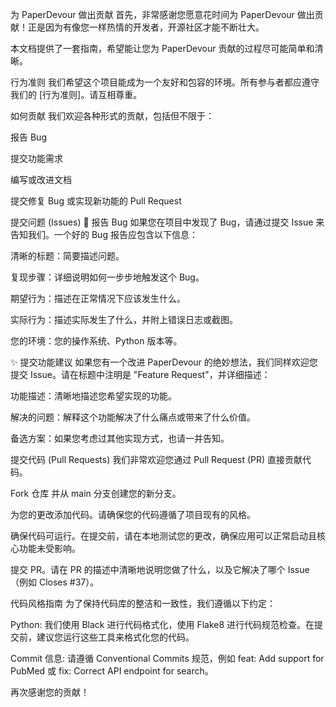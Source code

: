 为 PaperDevour 做出贡献
首先，非常感谢您愿意花时间为 PaperDevour 做出贡献！正是因为有像您一样热情的开发者，开源社区才能不断壮大。

本文档提供了一套指南，希望能让您为 PaperDevour 贡献的过程尽可能简单和清晰。

行为准则
我们希望这个项目能成为一个友好和包容的环境。所有参与者都应遵守我们的 [行为准则]。请互相尊重。

如何贡献
我们欢迎各种形式的贡献，包括但不限于：

报告 Bug

提交功能需求

编写或改进文档

提交修复 Bug 或实现新功能的 Pull Request

提交问题 (Issues)
🐛 报告 Bug
如果您在项目中发现了 Bug，请通过提交 Issue 来告知我们。一个好的 Bug 报告应包含以下信息：

清晰的标题：简要描述问题。

复现步骤：详细说明如何一步步地触发这个 Bug。

期望行为：描述在正常情况下应该发生什么。

实际行为：描述实际发生了什么，并附上错误日志或截图。

您的环境：您的操作系统、Python 版本等。

✨ 提交功能建议
如果您有一个改进 PaperDevour 的绝妙想法，我们同样欢迎您提交 Issue。请在标题中注明是 "Feature Request"，并详细描述：

功能描述：清晰地描述您希望实现的功能。

解决的问题：解释这个功能解决了什么痛点或带来了什么价值。

备选方案：如果您考虑过其他实现方式，也请一并告知。

提交代码 (Pull Requests)
我们非常欢迎您通过 Pull Request (PR) 直接贡献代码。

Fork 仓库 并从 main 分支创建您的新分支。

为您的更改添加代码。请确保您的代码遵循了项目现有的风格。

确保代码可运行。在提交前，请在本地测试您的更改，确保应用可以正常启动且核心功能未受影响。

提交 PR。请在 PR 的描述中清晰地说明您做了什么，以及它解决了哪个 Issue（例如 Closes #37）。

代码风格指南
为了保持代码库的整洁和一致性，我们遵循以下约定：

Python: 我们使用 Black 进行代码格式化，使用 Flake8 进行代码规范检查。在提交前，建议您运行这些工具来格式化您的代码。

Commit 信息: 请遵循 Conventional Commits 规范，例如 feat: Add support for PubMed 或 fix: Correct API endpoint for search。

再次感谢您的贡献！
